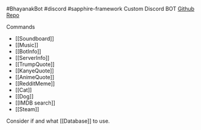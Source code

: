 #BhayanakBot #discord #sapphire-framework
Custom Discord BOT
[Github Repo](https://github.com/theHimanshuShekhar/BhayanakBot)

Commands
- [[Soundboard]]
- [[Music]]
- [[BotInfo]]
- [[ServerInfo]]
- [[TrumpQuote]]
- [[KanyeQuote]]
- [[AnimeQuote]]
- [[RedditMeme]]
- [[Cat]]
- [[Dog]]
- [[IMDB search]]
- [[Steam]]

Consider if and what [[Database]] to use.